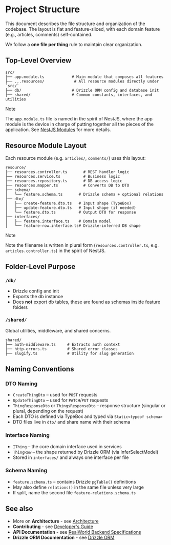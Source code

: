 # Project Structure

This document describes the file structure and organization of the codebase. The layout is flat and feature-sliced, with each domain feature (e.g., articles, comments) self-contained.

We follow a **one file per thing** rule to maintain clear organization.

## Top-Level Overview

```plaintext
src/
├── app.module.ts            # Main module that composes all features
├── ...resources/             # All resource modules directly under `src/`
├── db/                      # Drizzle ORM config and database init
├── shared/                  # Common constants, interfaces, and utilities
```

> [!NOTE]
> The `app.module.ts` file is named in the spirit of NestJS, where the app module is the device in charge of putting together all the pieces of the application. See [NestJS Modules](https://docs.nestjs.com/modules) for more details.

## Resource Module Layout

Each resource module (e.g. `articles/`, `comments/`) uses this layout:

```plaintext
resource/
├── resources.controller.ts       # REST handler logic
├── resources.service.ts          # Business logic
├── resources.repository.ts       # DB access logic
├── resources.mapper.ts           # Converts DB to DTO
├── schema/
│   └── feature.schema.ts       # Drizzle schema + optional relations
├── dto/
│   ├── create-feature.dto.ts   # Input shape (TypeBox)
│   ├── update-feature.dto.ts   # Input shape (if needed)
│   └── feature.dto.ts          # Output DTO for response
├── interfaces/
│   ├── feature.interface.ts    # Domain model
│   └── feature-row.interface.ts# Drizzle-inferred DB shape
```

> [!NOTE]
> Note the filename is written in plural form (`resources.controller.ts`, e.g. `articles.controller.ts`) in the spirit of NestJS.

## Folder-Level Purpose

### `/db/`

- Drizzle config and init
- Exports the db instance
- Does **not** export db tables, these are found as schemas inside feature folders

### `/shared/`

Global utilities, middleware, and shared concerns.

```plaintext
shared/
├── auth-middleware.ts     # Extracts auth context
├── http-errors.ts         # Shared error classes
├── slugify.ts             # Utility for slug generation
```

## Naming Conventions

### DTO Naming

- `CreateThingDto` – used for `POST` requests
- `UpdateThingDto` – used for `PATCH`/`PUT` requests
- `ThingResponseDto` or `ThingsResponseDto` – response structure (singular or plural, depending on the request)
- Each DTO is defined via TypeBox and typed via `Static<typeof schema>`
- DTO files live in `dto/` and share name with their schema

### Interface Naming

- `IThing` – the core domain interface used in services
- `ThingRow` – the shape returned by Drizzle ORM (via InferSelectModel)
- Stored in `interfaces/` and always one interface per file

### Schema Naming

- `feature.schema.ts` – contains Drizzle `pgTable()` definitions
- May also define `relations()` in the same file unless very large
- If split, name the second file `feature-relations.schema.ts`

## See also

- More on **Architecture** - see [Architecture](ARCHITECTURE.md)
- **Contributing** - see [Developer's Guide](CONTRIBUTING.md)
- **API Documentation** - see [RealWorld Backend Specifications](https://realworld-docs.netlify.app/specifications/backend/introduction/)
- **Drizzle ORM Documentation** - see [Drizzle ORM](https://orm.drizzle.team/)
